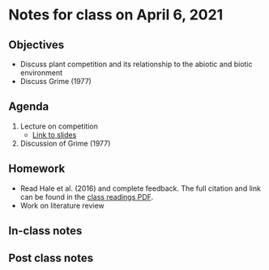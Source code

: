 # Notes for class on April 6, 2021

## Objectives
- Discuss plant competition and its relationship to the abiotic and biotic environment
- Discuss Grime (1977)

## Agenda
1. Lecture on competition
	- [Link to slides](../Lecture_slides/slides_04.06.2021.pdf)
2. Discussion of Grime (1977)

## Homework
- Read Hale et al. (2016) and complete feedback. The full citation and link can be found in the 
[class readings PDF](../Readings/readings_ecophys_sp2021.pdf).
- Work on literature review

## In-class notes

## Post class notes